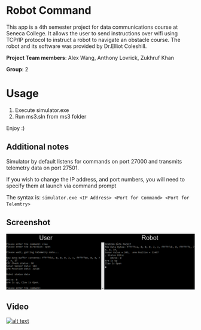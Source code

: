 # Robot Command
This app is a 4th semester project for data communications course at Seneca College. It allows the user to send instructions over wifi using TCP/IP protocol to instruct a robot to navigate an obstacle course. The robot and its software was provided by Dr.Elliot Coleshill.

**Project Team members**:
Alex Wang,
Anthony Lovrick,
Zukhruf Khan

**Group**: 2

# Usage
1) Execute simulator.exe
2) Run ms3.sln from ms3 folder

Enjoy :)

## Additional notes
Simulator by default listens for commands on port 27000 and transmits telemetry
data on port 27501.

If you wish to change the IP address, and port numbers, you will need to specify
them at launch via command prompt

The syntax is: `simulator.exe <IP Address> <Port for Command> <Port for Telemtry>`

## Screenshot

![alt text](screenshots/1.png "Claw open!")

## Video
[![alt text](http://i40.photobucket.com/albums/e250/md2k6/Github/IMG_6121_zpsozdy3ka3.jpg "Click to watch demo video")](https://youtu.be/G-n5Aqq7Crk)
